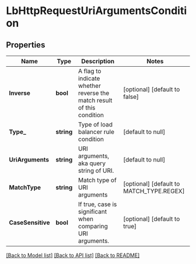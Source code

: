 # LbHttpRequestUriArgumentsCondition

## Properties
Name | Type | Description | Notes
------------ | ------------- | ------------- | -------------
**Inverse** | **bool** | A flag to indicate whether reverse the match result of this condition | [optional] [default to false]
**Type_** | **string** | Type of load balancer rule condition | [default to null]
**UriArguments** | **string** | URI arguments, aka query string of URI.  | [default to null]
**MatchType** | **string** | Match type of URI arguments | [optional] [default to MATCH_TYPE.REGEX]
**CaseSensitive** | **bool** | If true, case is significant when comparing URI arguments.  | [optional] [default to true]

[[Back to Model list]](../README.md#documentation-for-models) [[Back to API list]](../README.md#documentation-for-api-endpoints) [[Back to README]](../README.md)

